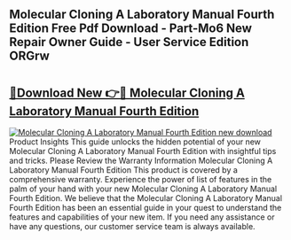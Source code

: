 ## Molecular Cloning A Laboratory Manual Fourth Edition Free Pdf Download - Part-Mo6 New Repair Owner Guide - User Service Edition ORGrw

# <h2><a href="http://cf2192.oget.top/?id=Molecular+Cloning+A+Laboratory+Manual+Fourth+Edition">🔗Download New 👉🔴 Molecular Cloning A Laboratory Manual Fourth Edition</a></h2>

[![Molecular Cloning A Laboratory Manual Fourth Edition new download](https://i.imgur.com/5g1atiW.png)](http://cf2192.oget.top/?id=Molecular+Cloning+A+Laboratory+Manual+Fourth+Edition)
Product Insights This guide unlocks the hidden potential of your new Molecular Cloning A Laboratory Manual Fourth Edition with insightful tips and tricks. Please Review the Warranty Information Molecular Cloning A Laboratory Manual Fourth Edition This product is covered by a comprehensive warranty. Experience the power of list of features in the palm of your hand with your new Molecular Cloning A Laboratory Manual Fourth Edition. We believe that the Molecular Cloning A Laboratory Manual Fourth Edition has been an essential guide in your quest to understand the features and capabilities of your new item. If you need any assistance or have any questions, our customer service team is always available.
